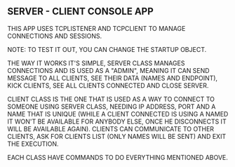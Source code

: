 ## SERVER - CLIENT CONSOLE APP ##

THIS APP USES TCPLISTENER AND TCPCLIENT TO MANAGE CONNECTIONS AND SESSIONS.

NOTE: TO TEST IT OUT, YOU CAN CHANGE THE STARTUP OBJECT.

THE WAY IT WORKS IT'S SIMPLE, SERVER CLASS MANAGES CONNECTIONS AND IS USED AS A "ADMIN", 
MEANING IT CAN SEND MESSAGE TO ALL CLIENTS, SEE
THEIR DATA (NAMES AND ENDPOINT), KICK CLIENTS, SEE ALL CLIENTS CONNECTED AND CLOSE SERVER.

CLIENT CLASS IS THE ONE THAT IS USED AS A WAY TO CONNECT TO SOMEONE 
USING SERVER CLASS, NEEDING IP ADDRESS, PORT AND A NAME THAT 
IS UNIQUE (WHILE A CLIENT CONNECTED IS USING A NAMED IT WON'T BE AVAILABLE
FOR ANYBODY ELSE, ONCE HE DISCONNECTS IT WILL BE AVAILABLE AGAIN).
CLIENTS CAN COMMUNICATE TO OTHER CLIENTS, ASK FOR CLIENTS LIST (ONLY NAMES WILL BE SENT)
AND EXIT THE EXECUTION.

EACH CLASS HAVE COMMANDS TO DO EVERYTHING MENTIONED ABOVE.
